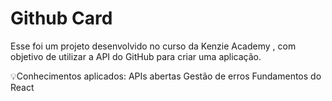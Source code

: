 # Github Card

Esse foi um projeto desenvolvido no curso da Kenzie Academy , com objetivo de utilizar a API do GitHub para criar uma aplicação.  

💡Conhecimentos aplicados:
APIs abertas
Gestão de erros
Fundamentos do React

